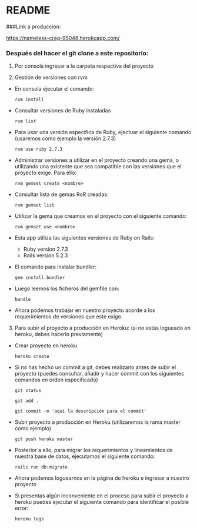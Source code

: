 # README


###Link a producción: 

https://nameless-crag-95048.herokuapp.com/


### Después del hacer el git clone a este repositorio:


1. Por consola ingresar a la carpeta respectiva del proyecto


2. Gestión de versiones con rvm


* En consola ejecutar el comando:

      rvm install


* Consultar versiones de Ruby instaladas

      rvm list
  
  
* Para usar una versión específica de Ruby, ejectuar el siguiente comando (usaremos como ejemplo la versión 2.7.3)

      rvm use ruby 2.7.3
    
    
* Administrar versiones a utilizar en el proyecto creando una gema, o utilizando una existente que sea compatible con las versiones que el proyecto exige. Para ello:

      rvm gemset create <nombre>
    
    
* Consultar lista de gemas RoR creadas:

      rvm gemset list
    
    
* Utilizar la gema que creamos en el proyecto con el siguiente comando:

      rvm gemset use <nombre>


* Esta app utiliza las siguientes versiones de Ruby on Rails:

  * Ruby version 2.7.3
  * Rails version 5.2.3


* El comando para instalar bundler: 

      gem install bundler


* Luego leemos los ficheros del gemfile con: 

      bundle


* Ahora podemos trabajar en nuestro proyecto acorde a los requerimientos de versiones que este exige. 



3. Para subir el proyecto a producción en Heroku: (si no estás logueado en heroku, debes hacerlo previamente)


* Crear proyecto en heroku
      
      heroku create


* Si no has hecho un commit a git, debes realizarlo antes de subir el proyecto (puedes consultar, añadir y hacer commit con los siguientes comandos en orden especificado)
    
      git status 
      
      git add . 
      
      git commit -m 'aqui la descripción para el commit'
  
  
* Subir proyecto a producción en Heroku (utilizaremos la rama master como ejemplo)

      git push heroku master 
  
  
* Posterior a ello, para migrar los requerimientos y lineamientos de nuestra base de datos, ejecutamos el siguiente comando: 

      rails run db:migrate
  
  
* Ahora podemos loguearnos en la página de heroku e ingresar a nuestro proyecto


* Si presentas algún inconveniente en el proceso para subir el proyecto a heroku puedes ejecutar el siguiente comando para identificar el posible error: 

      heroku logs

